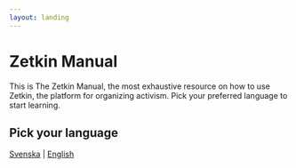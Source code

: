 ```yaml
---
layout: landing
---
```


# Zetkin Manual
This is The Zetkin Manual, the most exhaustive resource on how to use Zetkin,
the platform for organizing activism. Pick your preferred language to start
learning.

## Pick your language
[Svenska](/sv) |
[English](/en)
